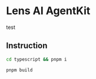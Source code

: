 # Lens AI AgentKit

test

## Instruction

```sh
cd typescript && pnpm i
```

```sh
pnpm build
```



